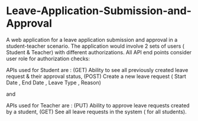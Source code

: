 # Leave-Application-Submission-and-Approval
A web application for a leave application submission and approval in a student-teacher scenario.
The application would involve 2 sets of users ( Student & Teacher) with different authorizations. All API end points consider user role for authorization checks:

APIs used for Student are :
     (GET) Ability to see all previously created leave request & their approval status, 
     (POST) Create a new leave request ( Start Date , End Date , Leave Type , Reason) 
     
and 
     
APIs used for Teacher are :
     (PUT) Ability to approve leave requests created by a student, 
     (GET) See all leave requests in the system ( for all students).
